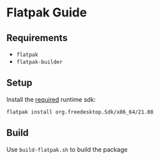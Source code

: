 # Flatpak Guide

## Requirements

* `flatpak`
* `flatpak-builder`

## Setup
Install the [required](me.tomsons.OrbisDbTools.yml) runtime sdk:

```
flatpak install org.freedesktop.Sdk/x86_64/21.08
```

## Build

Use `build-flatpak.sh` to build the package